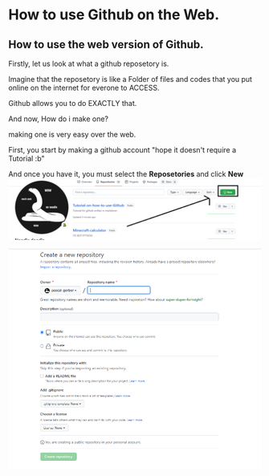 # How to use Github on the Web.

## How to use the web version of Github.

Firstly, let us look at what a github reposetory is.

Imagine that the reposetory is like a Folder of files and codes that you put online on the internet for everone to ACCESS.

Github allows you to do EXACTLY that.


And now, How do i make one?

making one is very easy over the web.

First, you start by making a github account "hope it doesn't require a Tutorial :b"

And once you have it, you must select the **Reposetories** and click **New**
![Random Image](https://github.com/pascal-gerber/Tutorial-on-how-to-use-Github/blob/main/Create%20The%20First%20Reposetory.PNG)

![Random Image](https://github.com/pascal-gerber/Tutorial-on-how-to-use-Github/blob/main/Options.PNG)